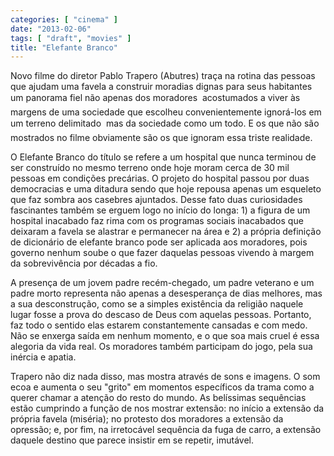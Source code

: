 ```yaml
---
categories: [ "cinema" ]
date: "2013-02-06"
tags: [ "draft", "movies" ]
title: "Elefante Branco"
---
```

Novo filme do diretor Pablo Trapero (Abutres) traça na rotina das pessoas
que ajudam uma favela a construir moradias dignas para seus habitantes
um panorama fiel não apenas dos moradores  acostumados a viver às
margens de uma sociedade que escolheu convenientemente ignorá-los em um
terreno delimitado  mas da sociedade como um todo. E os que não são
mostrados no filme obviamente são os que ignoram essa triste realidade.

O Elefante Branco do título se refere a um hospital que nunca terminou
de ser construído no mesmo terreno onde hoje moram cerca de 30 mil
pessoas em condições precárias. O projeto do hospital passou por duas
democracias e uma ditadura sendo que hoje repousa apenas um esqueleto
que faz sombra aos casebres ajuntados. Desse fato duas curiosidades
fascinantes também se erguem logo no início do longa: 1) a figura de
um hospital inacabado faz rima com os programas sociais inacabados que
deixaram a favela se alastrar e permanecer na área e 2) a própria
definição de dicionário de elefante branco pode ser aplicada aos
moradores, pois governo nenhum soube o que fazer daquelas pessoas vivendo
à margem da sobrevivência por décadas a fio.

A presença de um jovem padre recém-chegado, um padre veterano e um
padre morto representa não apenas a desesperança de dias melhores, mas
a sua desconstrução, como se a simples existência da religião naquele
lugar fosse a prova do descaso de Deus com aquelas pessoas. Portanto,
faz todo o sentido elas estarem constantemente cansadas e com medo. Não
se enxerga saída em nenhum momento, e o que soa mais cruel é essa
alegoria da vida real. Os moradores também participam do jogo, pela
sua inércia e apatia.

Trapero não diz nada disso, mas mostra através de sons e imagens. O
som ecoa e aumenta o seu "grito" em momentos específicos da trama como a
querer chamar a atenção do resto do mundo. As belíssimas sequências
estão cumprindo a função de nos mostrar extensão: no início a
extensão da própria favela (miséria); no protesto dos moradores a
extensão da opressão; e, por fim, na irretocável sequência da fuga
de carro, a extensão daquele destino que parece insistir em se repetir,
imutável.
